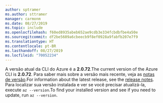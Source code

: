 ```yaml
---
author: sptramer
ms.author: sttramer
manager: carmonm
ms.date: 08/27/2019
ms.topic: include
ms.openlocfilehash: f60ed8935abeb652ae9cdb3e334fcbdbfbe4a50e
ms.sourcegitcommit: df2be5609a6cbeecb9f8ef0928a9fabfb207e7f9
ms.translationtype: HT
ms.contentlocale: pt-BR
ms.lasthandoff: 08/27/2019
ms.locfileid: "70052234"
---
```

<span data-ttu-id="b2605-101">A versão atual da CLI do Azure é a __2.0.72__.</span><span class="sxs-lookup"><span data-stu-id="b2605-101">The current version of the Azure CLI is __2.0.72__.</span></span> <span data-ttu-id="b2605-102">Para saber mais sobre a versão mais recente, veja as [notas de versão](../release-notes-azure-cli.md).</span><span class="sxs-lookup"><span data-stu-id="b2605-102">For information about the latest release, see the [release notes](../release-notes-azure-cli.md).</span></span> <span data-ttu-id="b2605-103">Para localizar sua versão instalada e ver se você precisar atualizá-la, execute `az --version`.</span><span class="sxs-lookup"><span data-stu-id="b2605-103">To find your installed version and see if you need to update, run `az --version`.</span></span>
